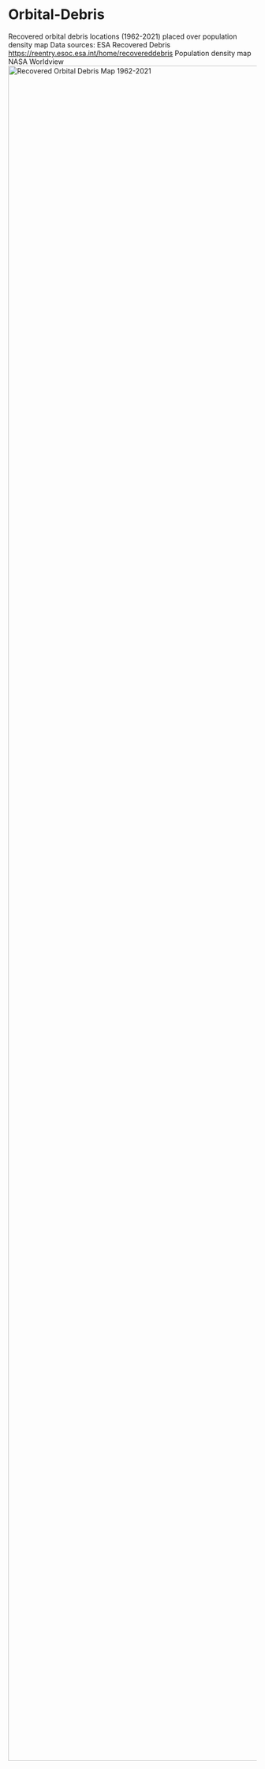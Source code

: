 # Orbital-Debris
Recovered orbital debris locations (1962-2021) placed over population density map
Data sources: 
ESA Recovered Debris 
https://reentry.esoc.esa.int/home/recovereddebris
Population density map NASA Worldview
<img width="7174" height="3436" alt="Recovered Orbital Debris Map 1962-2021" src="https://github.com/user-attachments/assets/0317ea2d-9329-43b2-8d45-7aaa44cb2e83" />
